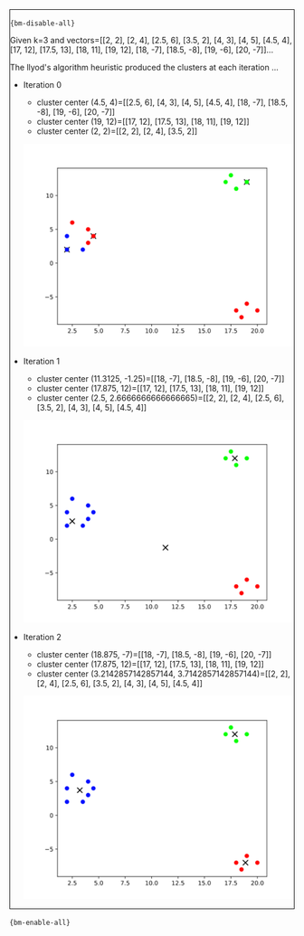 <div style="border:1px solid black;">

`{bm-disable-all}`

Given k=3 and vectors=[[2, 2], [2, 4], [2.5, 6], [3.5, 2], [4, 3], [4, 5], [4.5, 4], [17, 12], [17.5, 13], [18, 11], [19, 12], [18, -7], [18.5, -8], [19, -6], [20, -7]]...

The llyod's algorithm heuristic produced the clusters at each iteration ...

 * Iteration 0

    * cluster center (4.5, 4)=[[2.5, 6], [4, 3], [4, 5], [4.5, 4], [18, -7], [18.5, -8], [19, -6], [20, -7]]
    * cluster center (19, 12)=[[17, 12], [17.5, 13], [18, 11], [19, 12]]
    * cluster center (2, 2)=[[2, 2], [2, 4], [3.5, 2]]

   ![k-centers 2D plot](ch8_388fae171efe60a95e37b946e7ae343d_plot0.svg)

 * Iteration 1

    * cluster center (11.3125, -1.25)=[[18, -7], [18.5, -8], [19, -6], [20, -7]]
    * cluster center (17.875, 12)=[[17, 12], [17.5, 13], [18, 11], [19, 12]]
    * cluster center (2.5, 2.6666666666666665)=[[2, 2], [2, 4], [2.5, 6], [3.5, 2], [4, 3], [4, 5], [4.5, 4]]

   ![k-centers 2D plot](ch8_388fae171efe60a95e37b946e7ae343d_plot1.svg)

 * Iteration 2

    * cluster center (18.875, -7)=[[18, -7], [18.5, -8], [19, -6], [20, -7]]
    * cluster center (17.875, 12)=[[17, 12], [17.5, 13], [18, 11], [19, 12]]
    * cluster center (3.2142857142857144, 3.7142857142857144)=[[2, 2], [2, 4], [2.5, 6], [3.5, 2], [4, 3], [4, 5], [4.5, 4]]

   ![k-centers 2D plot](ch8_388fae171efe60a95e37b946e7ae343d_plot2.svg)

</div>

`{bm-enable-all}`

